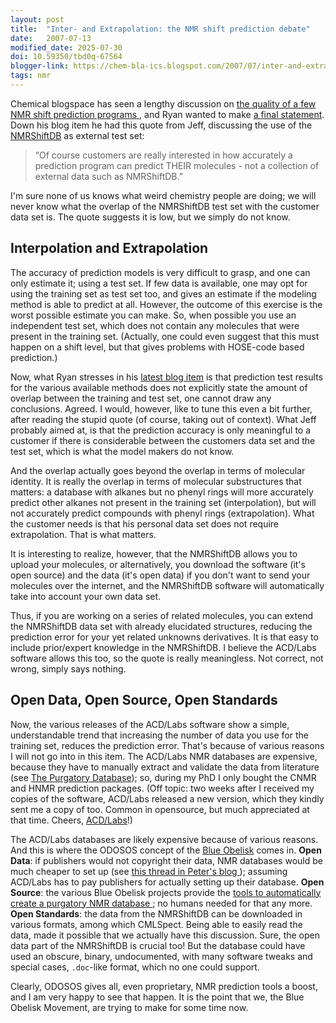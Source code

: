 ```yaml
---
layout: post
title:  "Inter- and Extrapolation: the NMR shift prediction debate"
date:   2007-07-13
modified_date: 2025-07-30
doi: 10.59350/tbd0q-67564
blogger-link: https://chem-bla-ics.blogspot.com/2007/07/inter-and-extrapolation-nmr-shift.html
tags: nmr
---
```


Chemical blogspace has seen a lengthy discussion on [the quality of a few NMR shift prediction programs <i class="fa-solid fa-recycle fa-xs"></i>](https://chem-bla-ics.linkedchemistry.info/2007/06/19/quality-of-chemical-database.html),
and Ryan wanted to make [a final statement](http://acdlabs.typepad.com/my_weblog/2007/07/final-note-on-t.html). Down his blog item
he had this quote from Jeff, discussing the use of the [NMRShiftDB](http://www.nmrshiftdb.org/) as external test set:

> “Of course customers are really interested in how accurately a prediction program can predict THEIR molecules - not a collection of external data such as NMRShiftDB.”

I'm sure none of us knows what weird chemistry people are doing; we will never know what the overlap of the NMRShiftDB test
set with the customer data set is. The quote suggests it is low, but we simply do not know.

## Interpolation and Extrapolation

The accuracy of prediction models is very difficult to grasp, and one can only estimate it; using a test set.
If few data is available, one may opt for using the training set as test set too, and gives an estimate if the
modeling method is able to predict at all. However, the outcome of this exercise is the worst possible estimate
you can make. So, when possible you use an independent test set, which does not contain any molecules that were
present in the training set. (Actually, one could even suggest that this must happen on a shift level, but that
gives problems with HOSE-code based prediction.)

Now, what Ryan stresses in his [latest blog item](http://acdlabs.typepad.com/my_weblog/2007/07/final-note-on-t.html)
is that prediction test results for the various available methods does not explicitly state the amount of overlap
between the training and test set, one cannot draw any conclusions. Agreed. I would, however, like to tune this
even a bit further, after reading the stupid quote (of course, taking out of context). What Jeff probably aimed
at, is that the prediction accuracy is only meaningful to a customer if there is considerable between the customers
data set and the test set, which is what the model makers do not know.

And the overlap actually goes beyond the overlap in terms of molecular identity. It is really the overlap in terms
of molecular substructures that matters: a database with alkanes but no phenyl rings will more accurately predict
other alkanes not present in the training set (interpolation), but will not accurately predict compounds with
phenyl rings (extrapolation). What the customer needs is that his personal data set does not require extrapolation.
That is what matters.

It is interesting to realize, however, that the NMRShiftDB allows you to upload your molecules, or alternatively,
you download the software (it's open source) and the data (it's open data) if you don't want to send your molecules
over the internet, and the NMRShiftDB software will automatically take into account your own data set.

Thus, if you are working on a series of related molecules, you can extend the NMRShiftDB data set with already
elucidated structures, reducing the prediction error for your yet related unknowns derivatives. It is that easy
to include prior/expert knowledge in the NMRShiftDB. I believe the ACD/Labs software allows this too, so the
quote is really meaningless. Not correct, not wrong, simply says nothing.

## Open Data, Open Source, Open Standards

Now, the various releases of the ACD/Labs software show a simple, understandable trend that increasing the number
of data you use for the training set, reduces the prediction error. That's because of various reasons I will not
go into in this item. The ACD/Labs NMR databases are expensive, because they have to manually extract and validate
the data from literature (see [The Purgatory Database](http://acdlabs.typepad.com/my_weblog/2007/06/the_purgatory_d.html));
so, during my PhD I only bought the CNMR and HNMR prediction packages. (Off topic: two weeks after I received my
copies of the software, ACD/Labs released a new version, which they kindly sent me a copy of too. Common in
opensource, but much appreciated at that time. Cheers, [ACD/Labs](http://www.acdlabs.com/)!)

The ACD/Labs databases are likely expensive because of various reasons. And this is where the ODOSOS concept of the
[Blue Obelisk](http://www.blueobelisk.org/) comes in. **Open Data**: if publishers would not copyright their data,
NMR databases would be much cheaper to set up (see [this thread in Peter's blog <i class="fa-solid fa-recycle fa-xs"></i>](https://blogs.ch.cam.ac.uk/pmr/2007/07/12/do-authors-want-to-give-publishers-a-monopoly-over-their-data/));
assuming ACD/Labs has to pay publishers for actually setting up their database. **Open Source**: the various Blue
Obelisk projects provide the [tools to automatically create a purgatory NMR database <i class="fa-solid fa-recycle fa-xs"></i>](https://chem-bla-ics.linkedchemistry.info/2006/09/08/chemical-archeology-oscar3-to.html);
no humans needed for that any more. **Open Standards**: the data from the NMRShiftDB can be downloaded in various
formats, among which CMLSpect. Being able to easily read the data, made it possible that we actually have this
discussion. Sure, the open data part of the NMRShiftDB is crucial too! But the database could have used an obscure,
binary, undocumented, with many software tweaks and special cases, `.doc`-like format, which no one could support.

Clearly, ODOSOS gives all, even proprietary, NMR prediction tools a boost, and I am very happy to see that happen.
It is the point that we, the Blue Obelisk Movement, are trying to make for some time now.
